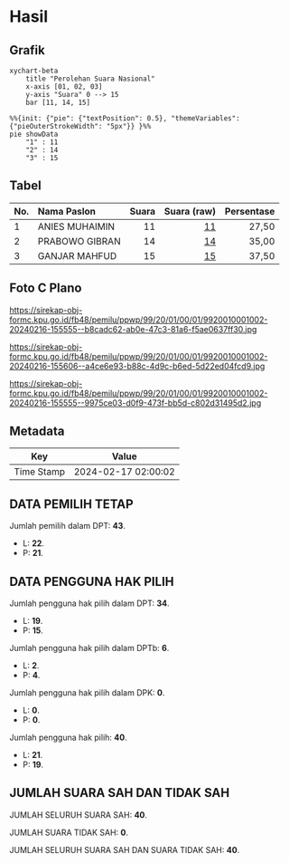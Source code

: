 # Hasil

## Grafik

```mermaid
xychart-beta
    title "Perolehan Suara Nasional"
    x-axis [01, 02, 03]
    y-axis "Suara" 0 --> 15
    bar [11, 14, 15]
```

```mermaid
%%{init: {"pie": {"textPosition": 0.5}, "themeVariables": {"pieOuterStrokeWidth": "5px"}} }%%
pie showData
    "1" : 11
    "2" : 14
    "3" : 15
```

## Tabel

| No. | Nama Paslon    | Suara | Suara (raw) | Persentase |
|:--- |:-------------- | -----:| -----------:| ----------:|
| 1   | ANIES MUHAIMIN | 11    | [11][p-1]   | 27,50      |
| 2   | PRABOWO GIBRAN | 14    | [14][p-2]   | 35,00      |
| 3   | GANJAR MAHFUD  | 15    | [15][p-3]   | 37,50      |


[p-1]: https://github.com/gigit-pemilu/pemilu-2024/blob/main/pilpres/hitung-suara/sub/99-luar-negeri/sub/20-brasilia-brasil/sub/01-brasilia-brasil/sub/0001-brasilia-brasil/sub/002-tps-001/sub/paslon-1.txt
[p-2]: https://github.com/gigit-pemilu/pemilu-2024/blob/main/pilpres/hitung-suara/sub/99-luar-negeri/sub/20-brasilia-brasil/sub/01-brasilia-brasil/sub/0001-brasilia-brasil/sub/002-tps-001/sub/paslon-2.txt
[p-3]: https://github.com/gigit-pemilu/pemilu-2024/blob/main/pilpres/hitung-suara/sub/99-luar-negeri/sub/20-brasilia-brasil/sub/01-brasilia-brasil/sub/0001-brasilia-brasil/sub/002-tps-001/sub/paslon-3.txt

## Foto C Plano

https://sirekap-obj-formc.kpu.go.id/fb48/pemilu/ppwp/99/20/01/00/01/9920010001002-20240216-155555--b8cadc62-ab0e-47c3-81a6-f5ae0637ff30.jpg

https://sirekap-obj-formc.kpu.go.id/fb48/pemilu/ppwp/99/20/01/00/01/9920010001002-20240216-155606--a4ce6e93-b88c-4d9c-b6ed-5d22ed04fcd9.jpg

https://sirekap-obj-formc.kpu.go.id/fb48/pemilu/ppwp/99/20/01/00/01/9920010001002-20240216-155555--9975ce03-d0f9-473f-bb5d-c802d31495d2.jpg


## Metadata

| Key        | Value               |
| ---------- | ------------------- |
| Time Stamp | 2024-02-17 02:00:02 |


## DATA PEMILIH TETAP

Jumlah pemilih dalam DPT: **43**.
 * L: **22**.
 * P: **21**.

## DATA PENGGUNA HAK PILIH

Jumlah pengguna hak pilih dalam DPT: **34**.
 * L: **19**.
 * P: **15**.

Jumlah pengguna hak pilih dalam DPTb: **6**.
 * L: **2**.
 * P: **4**.

Jumlah pengguna hak pilih dalam DPK: **0**.
 * L: **0**.
 * P: **0**.

Jumlah pengguna hak pilih: **40**.
 * L: **21**.
 * P: **19**.

## JUMLAH SUARA SAH DAN TIDAK SAH

JUMLAH SELURUH SUARA SAH: **40**.

JUMLAH SUARA TIDAK SAH: **0**.

JUMLAH SELURUH SUARA SAH DAN SUARA TIDAK SAH: **40**.


